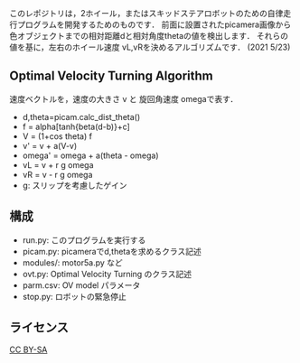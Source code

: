 このレポジトリは，2ホイール，またはスキッドステアロボットのための自律走行プログラムを開発するためのものです．
前面に設置されたpicamera画像から色オブジェクトまでの相対距離dと相対角度thetaの値を検出します．
それらの値を基に，左右のホイール速度 vL,vRを決めるアルゴリズムです．
(2021 5/23)

## Optimal Velocity Turning Algorithm
速度ベクトルを，速度の大きさ v と 旋回角速度 omegaで表す．
  * d,theta=picam.calc_dist_theta()
  * f = alpha[tanh{beta(d-b)}+c]
  * V = (1+cos theta) f
  * v' = v + a(V-v)
  * omega' = omega + a(theta - omega)
  * vL = v + r g omega  
  * vR = v - r g omega
  * g: スリップを考慮したゲイン
## 構成
  * run.py: このプログラムを実行する
  * picam.py: picameraでd,thetaを求めるクラス記述
  * modules/: motor5a.py など
  * ovt.py: Optimal Velocity Turning のクラス記述
  * parm.csv: OV model パラメータ
  * stop.py: ロボットの緊急停止
  
## ライセンス
[CC BY-SA](https://creativecommons.org/licenses/by-sa/3.0/deed.ja)
